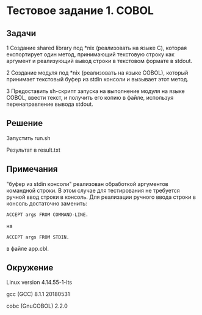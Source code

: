 Тестовое задание 1. COBOL
=========================

Задачи
------

1 Создание shared library под *nix (реализовать на языке С), которая експортирует один метод, принимающий текстовую строку как аргумент и реализующий вывод строки в текстовом формате в stdout.

2 Создание модуля под *nix (реализовать на языке COBOL), который принимает текстовый буфер из stdin консоли и вызывает этот метод.

3 Предоставить sh-скрипт запуска на выполнение модуля на языке COBOL, ввести текст, и получить его копию в файле, используя перенаправление вывода stdout.

Решение
-------

Запустить run.sh

Результат в result.txt

Примечания
----------

"буфер из stdin консоли" реализован обработкой аргументов командной строки.
В этом случае для тестирования не требуется ручной ввод строки в консоль.
Для реализации ручного ввода строки в консоль достаточно заменить:

```
ACCEPT args FROM COMMAND-LINE.
```
на
```
ACCEPT args FROM STDIN.
```
в файле app.cbl.

Окружение
---------

Linux version 4.14.55-1-lts

gcc (GCC) 8.1.1 20180531

cobc (GnuCOBOL) 2.2.0
